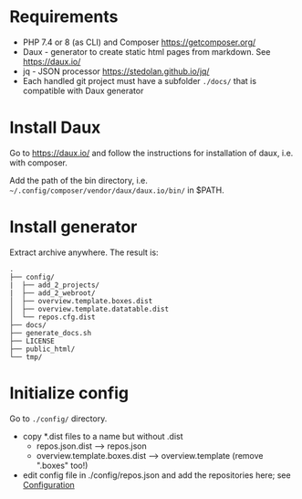 # Requirements #

* PHP 7.4 or 8 (as CLI) and Composer <https://getcomposer.org/>
* Daux - generator to create static html pages from markdown. See <https://daux.io/>
* jq - JSON processor <https://stedolan.github.io/jq/>
* Each handled git project must have a subfolder `./docs/` that is compatible with Daux generator

# Install Daux #

Go to <https://daux.io/> and follow the instructions for installation of daux, i.e. with composer.

Add the path of the bin directory, i.e. `~/.config/composer/vendor/daux/daux.io/bin/` in $PATH.

# Install generator #

Extract archive anywhere. The result is:

```text
.
├── config/
|  ├── add_2_projects/
|  ├── add_2_webroot/
│  ├── overview.template.boxes.dist
│  ├── overview.template.datatable.dist
│  └── repos.cfg.dist
├── docs/
├── generate_docs.sh
├── LICENSE
├── public_html/
└── tmp/
```

# Initialize config #

Go to `./config/` directory.

* copy *.dist files to a name but without .dist
  * repos.json.dist --> repos.json
  * overview.template.boxes.dist --> overview.template (remove ".boxes" too!)
* edit config file in ./config/repos.json and add the repositories here; see [Configuration](30_Configuration.md)

